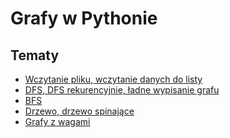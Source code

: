 # Grafy w Pythonie

## Tematy
 - [Wczytanie pliku, wczytanie danych do listy](https://github.com/NeQ34/PythonProjects/tree/master/21.10.24-Lab2)
 - [DFS, DFS rekurencyjnie, ładne wypisanie grafu](https://github.com/NeQ34/PythonProjects/tree/master/28.10.24(OD))
 - [BFS](https://github.com/NeQ34/PythonProjects/tree/master/04.11.24)
 - [Drzewo, drzewo spinające](https://github.com/NeQ34/PythonProjects/blob/master/18.11.24Lab5)
 - [Grafy z wagami](https://github.com/NeQ34/PythonProjects/blob/master/25.11.24)
